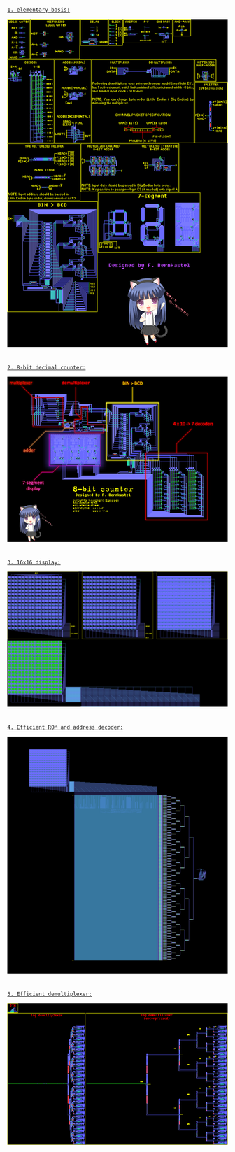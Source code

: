 [`1. elementary basis:`](circuits-sandbox.rle)

![](doc/circuits-sandbox.png)
<br><br><br>
[`2. 8-bit decimal counter:`](advanced%20counter.mc)

![](doc/advanced%20counter~marked.png)
<br><br><br>
[`3. 16x16 display:`](big%20sandbox/16x16%20display.mc)

![](big%20sandbox/16x16%20display.png)
<br><br><br>
[`4. Efficient ROM and address decoder:`](16x16%20movie/16x16%20movie.mc)

![](16x16%20movie/16x16%20movie.png)
<br><br><br>
[`5. Efficient demultiplexer:`](misc/efficient_demultiplexer.mc)

![](doc/efficient_demultiplexer.png)
